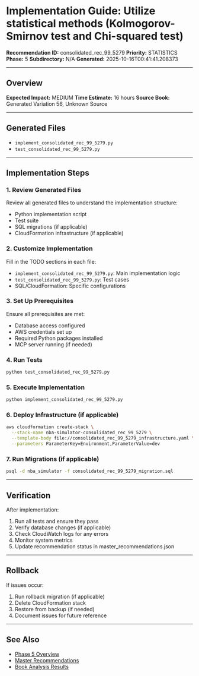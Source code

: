 # Implementation Guide: Utilize statistical methods (Kolmogorov-Smirnov test and Chi-squared test)

**Recommendation ID:** consolidated_rec_99_5279
**Priority:** STATISTICS
**Phase:** 5
**Subdirectory:** N/A
**Generated:** 2025-10-16T00:41:41.208373

---

## Overview



**Expected Impact:** MEDIUM
**Time Estimate:** 16 hours
**Source Book:** Generated Variation 56, Unknown Source

---

## Generated Files

- `implement_consolidated_rec_99_5279.py`
- `test_consolidated_rec_99_5279.py`

---

## Implementation Steps

### 1. Review Generated Files

Review all generated files to understand the implementation structure:
- Python implementation script
- Test suite
- SQL migrations (if applicable)
- CloudFormation infrastructure (if applicable)

### 2. Customize Implementation

Fill in the TODO sections in each file:
- `implement_consolidated_rec_99_5279.py`: Main implementation logic
- `test_consolidated_rec_99_5279.py`: Test cases
- SQL/CloudFormation: Specific configurations

### 3. Set Up Prerequisites

Ensure all prerequisites are met:
- Database access configured
- AWS credentials set up
- Required Python packages installed
- MCP server running (if needed)

### 4. Run Tests

```bash
python test_consolidated_rec_99_5279.py
```

### 5. Execute Implementation

```bash
python implement_consolidated_rec_99_5279.py
```

### 6. Deploy Infrastructure (if applicable)

```bash
aws cloudformation create-stack \
  --stack-name nba-simulator-consolidated_rec_99_5279 \
  --template-body file://consolidated_rec_99_5279_infrastructure.yaml \
  --parameters ParameterKey=Environment,ParameterValue=dev
```

### 7. Run Migrations (if applicable)

```bash
psql -d nba_simulator -f consolidated_rec_99_5279_migration.sql
```

---

## Verification

After implementation:
1. Run all tests and ensure they pass
2. Verify database changes (if applicable)
3. Check CloudWatch logs for any errors
4. Monitor system metrics
5. Update recommendation status in master_recommendations.json

---

## Rollback

If issues occur:
1. Run rollback migration (if applicable)
2. Delete CloudFormation stack
3. Restore from backup (if needed)
4. Document issues for future reference

---

## See Also

- [Phase 5 Overview](/Users/ryanranft/nba-simulator-aws/docs/phases/phase_5/)
- [Master Recommendations](/Users/ryanranft/nba-mcp-synthesis/analysis_results/master_recommendations.json)
- [Book Analysis Results](/Users/ryanranft/nba-mcp-synthesis/analysis_results/)
